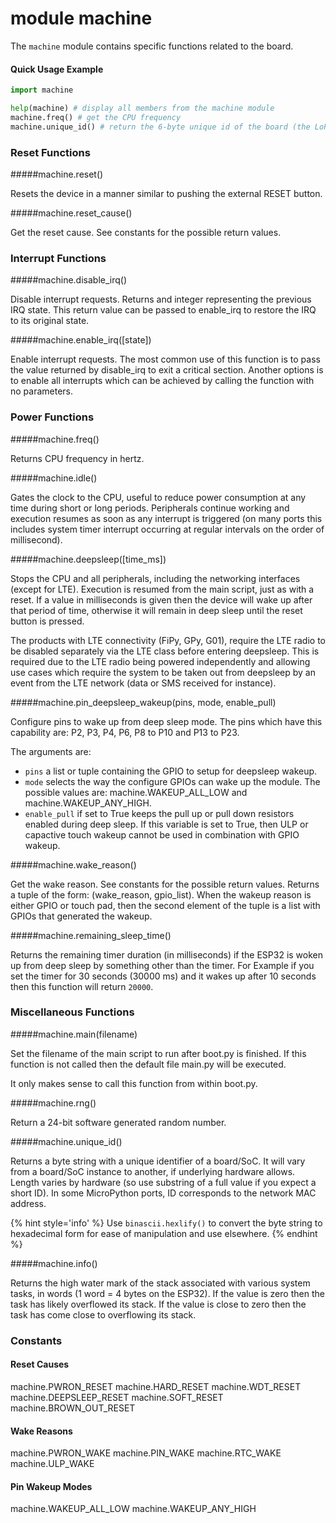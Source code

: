 # module machine

The ``machine`` module contains specific functions related to the board.

#### Quick Usage Example

```python
import machine

help(machine) # display all members from the machine module
machine.freq() # get the CPU frequency
machine.unique_id() # return the 6-byte unique id of the board (the LoPy's WiFi MAC address)
```

### Reset Functions

#####<function>machine.reset()</function>

Resets the device in a manner similar to pushing the external RESET button.

#####<function>machine.reset_cause()</function>

Get the reset cause. See constants for the possible return values.

### Interrupt Functions

#####<function>machine.disable_irq()</function>

Disable interrupt requests. Returns and integer representing the previous IRQ state. This return value can be passed to enable_irq to restore the IRQ to its original state.

#####<function>machine.enable_irq([state])</function>

Enable interrupt requests. The most common use of this function is to pass the value returned by disable_irq to exit a critical section. Another options is to enable all interrupts which can be achieved by calling the function with no parameters.

### Power Functions

#####<function>machine.freq()</function>

Returns CPU frequency in hertz.

#####<function>machine.idle()</function>

Gates the clock to the CPU, useful to reduce power consumption at any time during short or long periods. Peripherals continue working and execution resumes as soon as any interrupt is triggered (on many ports this includes system timer interrupt occurring at regular intervals on the order of millisecond).

#####<function>machine.deepsleep([time_ms])</function>

Stops the CPU and all peripherals, including the networking interfaces (except for LTE). Execution is resumed from the main script, just as with a reset. If a value in milliseconds is given then the device will wake up after that period of time, otherwise it will remain in deep sleep until the reset button is pressed.

The products with LTE connectivity (FiPy, GPy, G01), require the LTE radio to be disabled separately via the LTE class before entering deepsleep. This is required due to the LTE radio being powered independently and allowing use cases which require the system to be taken out from deepsleep by an event from the LTE network (data or SMS received for instance).

#####<function>machine.pin_deepsleep_wakeup(pins, mode, enable_pull)</function>

Configure pins to wake up from deep sleep mode. The pins which have this capability are: P2, P3, P4, P6, P8 to P10 and P13 to P23.

The arguments are:

- ``pins`` a list or tuple containing the GPIO to setup for deepsleep wakeup.
- ``mode`` selects the way the configure GPIOs can wake up the module. The possible values are: machine.WAKEUP_ALL_LOW and machine.WAKEUP_ANY_HIGH.
- ``enable_pull`` if set to True keeps the pull up or pull down resistors enabled during deep sleep. If this variable is set to True, then ULP or capactive touch wakeup cannot be used in combination with GPIO wakeup.

#####<function>machine.wake_reason()</function>

Get the wake reason. See constants for the possible return values. Returns a tuple of the form: (wake_reason, gpio_list). When the wakeup reason is either GPIO or touch pad, then the second element of the tuple is a list with GPIOs that generated the wakeup.

#####<function>machine.remaining_sleep_time()</function>

Returns the remaining timer duration (in milliseconds) if the ESP32 is woken up
from deep sleep by something other than the timer. For Example if you set the
timer for 30 seconds (30000 ms) and it wakes up after 10 seconds then this
function will return `20000`.

### Miscellaneous Functions

#####<function>machine.main(filename)</function>

Set the filename of the main script to run after boot.py is finished. If this function is not called then the default file main.py will be executed.

It only makes sense to call this function from within boot.py.

#####<function>machine.rng()</function>

Return a 24-bit software generated random number.

#####<function>machine.unique_id()</function>

Returns a byte string with a unique identifier of a board/SoC. It will vary from a board/SoC instance to another, if underlying hardware allows. Length varies by hardware (so use substring of a full value if you expect a short ID). In some MicroPython ports, ID corresponds to the network MAC address.

{% hint style='info' %}
Use ``binascii.hexlify()`` to convert the byte string to hexadecimal form for ease of manipulation and use elsewhere.
{% endhint %}

#####<function>machine.info()</function>

Returns the high water mark of the stack associated with various system tasks,
in words (1 word = 4 bytes on the ESP32). If the value is zero then the task has
likely overflowed its stack. If the value is close to zero then the task
has come close to overflowing its stack.

### Constants

#### Reset Causes

<constant>machine.PWRON_RESET</constant> <constant>machine.HARD_RESET</constant> <constant>machine.WDT_RESET</constant> <constant>machine.DEEPSLEEP_RESET</constant> <constant>machine.SOFT_RESET</constant> <constant>machine.BROWN_OUT_RESET</constant>

#### Wake Reasons

<constant>machine.PWRON_WAKE</constant> <constant>machine.PIN_WAKE</constant> <constant>machine.RTC_WAKE</constant> <constant>machine.ULP_WAKE</constant>

#### Pin Wakeup Modes

<constant>machine.WAKEUP_ALL_LOW</constant> <constant>machine.WAKEUP_ANY_HIGH</constant>
